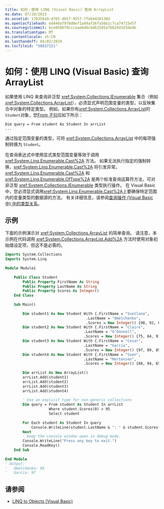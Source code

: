 ```yaml
---
title: 如何：使用 LINQ (Visual Basic) 查询 ArrayList
ms.date: 07/20/2015
ms.assetid: 176358a9-d765-4b57-9557-7feb4428138d
ms.openlocfilehash: ed440a7970d0ef1a49af36fa56b1c7ca74715e5f
ms.sourcegitcommit: bce0586f0cccaae6d6cbd625d5a7b824d1d3de4b
ms.translationtype: MT
ms.contentlocale: zh-CN
ms.lasthandoff: 04/02/2019
ms.locfileid: "58837151"
---
```

# <a name="how-to-query-an-arraylist-with-linq-visual-basic"></a>如何：使用 LINQ (Visual Basic) 查询 ArrayList
如果使用 LINQ 来查询非泛型 <xref:System.Collections.IEnumerable> 集合（例如 <xref:System.Collections.ArrayList>），必须显式声明范围变量的类型，以反映集合中对象的特定类型。 例如，如果你有<xref:System.Collections.ArrayList>的`Student`对象，您[From 子句](../../../../visual-basic/language-reference/queries/from-clause.md)应如下所示：  
  
```  
Dim query = From student As Student In arrList   
...  
```  
  
 通过指定范围变量的类型，可将 <xref:System.Collections.ArrayList> 中的每项强制转换为 `Student`。  
  
 在查询表达式中使用显式类型范围变量等效于调用 <xref:System.Linq.Enumerable.Cast%2A> 方法。 如果无法执行指定的强制转换，<xref:System.Linq.Enumerable.Cast%2A> 将引发异常。 <xref:System.Linq.Enumerable.Cast%2A> 和 <xref:System.Linq.Enumerable.OfType%2A> 是两个标准查询运算符方法，可对非泛型 <xref:System.Collections.IEnumerable> 类型执行操作。 在 Visual Basic 中，您必须显式调用<xref:System.Linq.Enumerable.Cast%2A>上要确保特定范围内的变量类型的数据源的方法。 有关详细信息，请参阅[查询操作 (Visual Basic 中) 中的类型关系](../../../../visual-basic/programming-guide/concepts/linq/type-relationships-in-query-operations.md)。  
  
## <a name="example"></a>示例  
 下面的示例演示对 <xref:System.Collections.ArrayList> 的简单查询。 请注意，本示例在代码调用 <xref:System.Collections.ArrayList.Add%2A> 方法时使用对象初始值设定项，但这不是必需的。  
  
```vb  
Imports System.Collections  
Imports System.Linq  
  
Module Module1  
  
    Public Class Student  
        Public Property FirstName As String  
        Public Property LastName As String  
        Public Property Scores As Integer()  
    End Class  
  
    Sub Main()  
  
        Dim student1 As New Student With {.FirstName = "Svetlana",   
                                     .LastName = "Omelchenko",   
                                     .Scores = New Integer() {98, 92, 81, 60}}  
        Dim student2 As New Student With {.FirstName = "Claire",   
                                    .LastName = "O'Donnell",   
                                    .Scores = New Integer() {75, 84, 91, 39}}  
        Dim student3 As New Student With {.FirstName = "Cesar",   
                                    .LastName = "Garcia",   
                                    .Scores = New Integer() {97, 89, 85, 82}}  
        Dim student4 As New Student With {.FirstName = "Sven",   
                                    .LastName = "Mortensen",   
                                    .Scores = New Integer() {88, 94, 65, 91}}  
  
        Dim arrList As New ArrayList()  
        arrList.Add(student1)  
        arrList.Add(student2)  
        arrList.Add(student3)  
        arrList.Add(student4)  
  
        ' Use an explicit type for non-generic collections  
        Dim query = From student As Student In arrList   
                    Where student.Scores(0) > 95   
                    Select student  
  
        For Each student As Student In query  
            Console.WriteLine(student.LastName & ": " & student.Scores(0))  
        Next  
        ' Keep the console window open in debug mode.  
        Console.WriteLine("Press any key to exit.")  
        Console.ReadKey()  
    End Sub  
  
End Module  
' Output:  
'   Omelchenko: 98  
'   Garcia: 97  
```  
  
## <a name="see-also"></a>请参阅

- [LINQ to Objects (Visual Basic)](../../../../visual-basic/programming-guide/concepts/linq/linq-to-objects.md)
